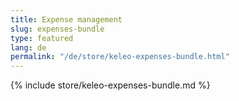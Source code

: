 ```yaml
---
title: Expense management
slug: expenses-bundle
type: featured
lang: de
permalink: "/de/store/keleo-expenses-bundle.html"
---
```


{% include store/keleo-expenses-bundle.md %}
